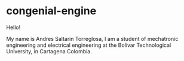 # congenial-engine

Hello!

My name is Andres Saltarin Torreglosa, I am a student of mechatronic engineering and electrical engineering at the Bolivar Technological University, in Cartagena Colombia.
